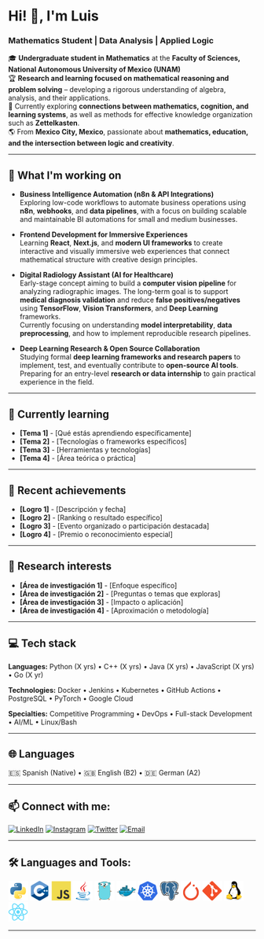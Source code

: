 # Hi! 👋, I'm Luis

### Mathematics Student | Data Analysis | Applied Logic

🎓 **Undergraduate student in Mathematics** at the **Faculty of Sciences, National Autonomous University of Mexico (UNAM)**  
🏆 **Research and learning focused on mathematical reasoning and problem solving** – developing a rigorous understanding of algebra, analysis, and their applications.  
🔬 Currently exploring **connections between mathematics, cognition, and learning systems**, as well as methods for effective knowledge organization such as **Zettelkasten**.  
🌎 From **Mexico City, Mexico**, passionate about **mathematics, education, and the intersection between logic and creativity**.

---

## 🔧 What I'm working on

- **Business Intelligence Automation (n8n & API Integrations)**  
  Exploring low-code workflows to automate business operations using **n8n**, **webhooks**, and **data pipelines**, with a focus on building scalable and maintainable BI automations for small and medium businesses.

- **Frontend Development for Immersive Experiences**  
  Learning **React**, **Next.js**, and **modern UI frameworks** to create interactive and visually immersive web experiences that connect mathematical structure with creative design principles.

- **Digital Radiology Assistant (AI for Healthcare)**  
  Early-stage concept aiming to build a **computer vision pipeline** for analyzing radiographic images. The long-term goal is to support **medical diagnosis validation** and reduce **false positives/negatives** using **TensorFlow**, **Vision Transformers**, and **Deep Learning** frameworks.  
  Currently focusing on understanding **model interpretability**, **data preprocessing**, and how to implement reproducible research pipelines.

- **Deep Learning Research & Open Source Collaboration**  
  Studying formal **deep learning frameworks and research papers** to implement, test, and eventually contribute to **open-source AI tools**. Preparing for an entry-level **research or data internship** to gain practical experience in the field.


---

## 🌱 Currently learning

- **[Tema 1]** - [Qué estás aprendiendo específicamente]
- **[Tema 2]** - [Tecnologías o frameworks específicos]
- **[Tema 3]** - [Herramientas y tecnologías]
- **[Tema 4]** - [Área teórica o práctica]

---

## 🏅 Recent achievements

- **[Logro 1]** - [Descripción y fecha]
- **[Logro 2]** - [Ranking o resultado específico]
- **[Logro 3]** - [Evento organizado o participación destacada]
- **[Logro 4]** - [Premio o reconocimiento especial]

---

## 🔬 Research interests

- **[Área de investigación 1]** - [Enfoque específico]
- **[Área de investigación 2]** - [Preguntas o temas que exploras]
- **[Área de investigación 3]** - [Impacto o aplicación]
- **[Área de investigación 4]** - [Aproximación o metodología]

---

## 💻 Tech stack

**Languages:** Python (X yrs) • C++ (X yrs) • Java (X yrs) • JavaScript (X yrs) • Go (X yr)

**Technologies:** Docker • Jenkins • Kubernetes • GitHub Actions • PostgreSQL • PyTorch • Google Cloud

**Specialties:** Competitive Programming • DevOps • Full-stack Development • AI/ML • Linux/Bash

---

## 🌐 Languages

🇪🇸 Spanish (Native) • 🇬🇧 English (B2) • 🇩🇪 German (A2)

---

## 📫 Connect with me:

[![LinkedIn](https://img.shields.io/badge/LinkedIn-0077B5?style=for-the-badge&logo=linkedin&logoColor=white)](https://linkedin.com/in/tu-perfil)
[![Instagram](https://img.shields.io/badge/Instagram-E4405F?style=for-the-badge&logo=instagram&logoColor=white)](https://instagram.com/tu-usuario)
[![Twitter](https://img.shields.io/badge/Twitter-1DA1F2?style=for-the-badge&logo=twitter&logoColor=white)](https://twitter.com/tu-usuario)
[![Email](https://img.shields.io/badge/Email-D14836?style=for-the-badge&logo=gmail&logoColor=white)](mailto:tu-email@ejemplo.com)

---

## 🛠️ Languages and Tools:

<p align="left">
<img src="https://raw.githubusercontent.com/devicons/devicon/master/icons/python/python-original.svg" alt="python" width="40" height="40"/>
<img src="https://raw.githubusercontent.com/devicons/devicon/master/icons/cplusplus/cplusplus-original.svg" alt="cplusplus" width="40" height="40"/>
<img src="https://raw.githubusercontent.com/devicons/devicon/master/icons/javascript/javascript-original.svg" alt="javascript" width="40" height="40"/>
<img src="https://raw.githubusercontent.com/devicons/devicon/master/icons/java/java-original.svg" alt="java" width="40" height="40"/>
<img src="https://raw.githubusercontent.com/devicons/devicon/master/icons/go/go-original.svg" alt="go" width="40" height="40"/>
<img src="https://raw.githubusercontent.com/devicons/devicon/master/icons/docker/docker-original.svg" alt="docker" width="40" height="40"/>
<img src="https://raw.githubusercontent.com/devicons/devicon/master/icons/kubernetes/kubernetes-plain.svg" alt="kubernetes" width="40" height="40"/>
<img src="https://raw.githubusercontent.com/devicons/devicon/master/icons/postgresql/postgresql-original.svg" alt="postgresql" width="40" height="40"/>
<img src="https://raw.githubusercontent.com/devicons/devicon/master/icons/pytorch/pytorch-original.svg" alt="pytorch" width="40" height="40"/>
<img src="https://raw.githubusercontent.com/devicons/devicon/master/icons/git/git-original.svg" alt="git" width="40" height="40"/>
<img src="https://raw.githubusercontent.com/devicons/devicon/master/icons/linux/linux-original.svg" alt="linux" width="40" height="40"/>
<img src="https://raw.githubusercontent.com/devicons/devicon/master/icons/react/react-original.svg" alt="react" width="40" height="40"/>
</p>

---
